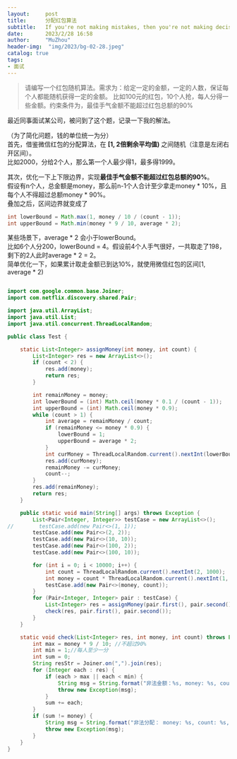 ```yaml
---
layout:     post
title:      分配红包算法
subtitle:   If you're not making mistakes, then you're not making decisions.
date:       2023/2/28 16:58
author:     "MuZhou"
header-img:  "img/2023/bg-02-28.jpeg"
catalog: true
tags:
- 面试
---
```


> 请编写一个红包随机算法。需求为：给定一定的金额，一定的人数，保证每个人都能随机获得一定的金额。
比如100元的红包，10个人抢，每人分得一些金额。约束条件为，最佳手气金额不能超过红包总额的90%

最近同事面试某公司，被问到了这个题，记录一下我的解法。

（为了简化问题，钱的单位统一为分）   
首先，借鉴微信红包的分配算法，在 **[1, 2倍剩余平均值)** 之间随机（注意是左闭右开区间）。  
比如2000，分给2个人，那么第一个人最少得1，最多得1999。

其次，优化一下上下限边界，实现**最佳手气金额不能超过红包总额的90%**。  
假设有n个人，总金额是money，那么前n-1个人合计至少拿走money * 10%，且每个人不得超过总额money * 90%。   
叠加之后，区间边界就变成了
```java
int lowerBound = Math.max(1, money / 10 / (count - 1));
int upperBound = Math.min(money * 9 / 10, average * 2);
```
某些场景下，average * 2 会小于lowerBound。    
比如6个人分200，lowerBound = 4。假设前4个人手气很好，一共取走了198，剩下的2人此时average * 2 = 2。    
简单优化一下，如果累计取走金额已到达10%，就使用微信红包的区间[1, average * 2)

```java

import com.google.common.base.Joiner;
import com.netflix.discovery.shared.Pair;

import java.util.ArrayList;
import java.util.List;
import java.util.concurrent.ThreadLocalRandom;

public class Test {

    static List<Integer> assignMoney(int money, int count) {
        List<Integer> res = new ArrayList<>();
        if (count < 2) {
            res.add(money);
            return res;
        }

        int remainMoney = money;
        int lowerBound = (int) Math.ceil(money * 0.1 / (count - 1));
        int upperBound = (int) Math.ceil(money * 0.9);
        while (count > 1) {
            int average = remainMoney / count;
            if (remainMoney <= money * 0.9) {
                lowerBound = 1;
                upperBound = average * 2;
            }
            int curMoney = ThreadLocalRandom.current().nextInt(lowerBound, Math.min(average * 2, upperBound));
            res.add(curMoney);
            remainMoney -= curMoney;
            count--;
        }
        res.add(remainMoney);
        return res;
    }

    public static void main(String[] args) throws Exception {
        List<Pair<Integer, Integer>> testCase = new ArrayList<>();
//        testCase.add(new Pair<>(1, 1));
        testCase.add(new Pair<>(2, 2));
        testCase.add(new Pair<>(10, 10));
        testCase.add(new Pair<>(100, 2));
        testCase.add(new Pair<>(100, 10));

        for (int i = 0; i < 10000; i++) {
            int count = ThreadLocalRandom.current().nextInt(2, 1000);
            int money = count * ThreadLocalRandom.current().nextInt(1, 1000);
            testCase.add(new Pair<>(money, count));
        }
        for (Pair<Integer, Integer> pair : testCase) {
            List<Integer> res = assignMoney(pair.first(), pair.second());
            check(res, pair.first(), pair.second());
        }
    }

    static void check(List<Integer> res, int money, int count) throws Exception {
        int max = money * 9 / 10; //不超过90%
        int min = 1;//每人至少一分
        int sum = 0;
        String resStr = Joiner.on(",").join(res);
        for (Integer each : res) {
            if (each > max || each < min) {
                String msg = String.format("非法金额：%s, money: %s, count: %s, res: %s", each, money, count, resStr);
                throw new Exception(msg);
            }
            sum += each;
        }
        if (sum != money) {
            String msg = String.format("非法分配： money: %s, count: %s, res: %s", money, count, resStr);
            throw new Exception(msg);
        }
    }
}

```